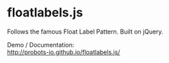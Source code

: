 floatlabels.js
==============

Follows the famous Float Label Pattern. Built on jQuery.

Demo / Documentation:  
http://probots-io.github.io/floatlabels.js/
